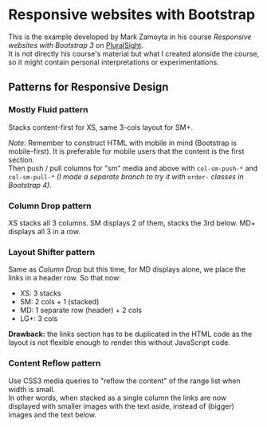 # Responsive websites with Bootstrap

This is the example developed by Mark Zamoyta in his course _Responsive websites
with Bootstrap 3_ on [PluralSight](https://app.pluralsight.com/library/courses/responsive-websites-bootstrap3).  
It is not directly his course's material but what I created alonside the course,
so it might contain personal interpretations or experimentations.


## Patterns for Responsive Design

### Mostly Fluid pattern

Stacks content-first for XS, same 3-cols layout for SM+.

_Note:_ Remember to construct HTML with mobile in mind (Bootstrap is mobile-first).
It is preferable for mobile users that the content is the first section.  
Then push / pull columns for "sm" media and above with `col-sm-push-*` and
`col-sm-pull-*` _(I made a separate branch to try it with_ `order-` _classes in
Bootstrap 4)_.

### Column Drop pattern

XS stacks all 3 columns. SM displays 2 of them, stacks the 3rd below. MD+ displays
all 3 in a row.

### Layout Shifter pattern

Same as _Column Drop_ but this time, for MD displays alone, we place the links
in a header row. So that now:
- XS: 3 stacks
- SM: 2 cols + 1 (stacked)
- MD: 1 separate row (header) + 2 cols
- LG+: 3 cols

**Drawback:** the links section has to be duplicated in the HTML code as the
layout is not flexible enough to render this without JavaScript code.

### Content Reflow pattern

Use CSS3 media queries to "reflow the content" of the range list when width is
small.  
In other words, when stacked as a single column the links are now displayed
with smaller images with the text aside, instead of (bigger) images and the text
below.
